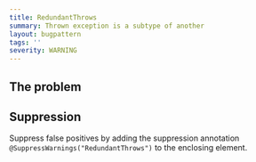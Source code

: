 ```yaml
---
title: RedundantThrows
summary: Thrown exception is a subtype of another
layout: bugpattern
tags: ''
severity: WARNING
---
```


<!--
*** AUTO-GENERATED, DO NOT MODIFY ***
To make changes, edit the @BugPattern annotation or the explanation in docs/bugpattern.
-->


## The problem


## Suppression
Suppress false positives by adding the suppression annotation `@SuppressWarnings("RedundantThrows")` to the enclosing element.

